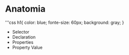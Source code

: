 # Anatomia

'''css
h1{
    color: blue;
    fonte-size: 60px;
    background: gray;
}
* Selector
* Declaration
* Properties
* Property Value
